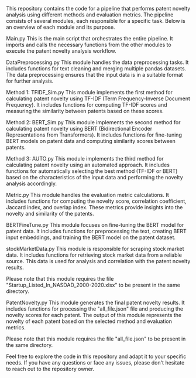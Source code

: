This repository contains the code for a pipeline that performs patent novelty analysis using different methods and evaluation metrics. The pipeline consists of several modules, each responsible for a specific task. Below is an overview of each module and its purpose.

Main.py
This is the main script that orchestrates the entire pipeline. It imports and calls the necessary functions from the other modules to execute the patent novelty analysis workflow.

DataPreprocessing.py
This module handles the data preprocessing tasks. It includes functions for text cleaning and merging multiple pandas datasets. The data preprocessing ensures that the input data is in a suitable format for further analysis.

Method 1: TFIDF_Sim.py
This module implements the first method for calculating patent novelty using TF-IDF (Term Frequency-Inverse Document Frequency). It includes functions for computing TF-IDF scores and measuring the similarity between patents based on these scores.

Method 2: BERT_Sim.py
This module implements the second method for calculating patent novelty using BERT (Bidirectional Encoder Representations from Transformers). It includes functions for fine-tuning BERT models on patent data and computing similarity scores between patents.

Method 3: AUTO.py
This module implements the third method for calculating patent novelty using an automated approach. It includes functions for automatically selecting the best method (TF-IDF or BERT) based on the characteristics of the input data and performing the novelty analysis accordingly.

Metric.py
This module handles the evaluation metric calculations. It includes functions for computing the novelty score, correlation coefficient, Jaccard index, and overlap index. These metrics provide insights into the novelty and similarity of the patents.

BERTFineTune.py
This module focuses on fine-tuning the BERT model for patent data. It includes functions for preprocessing the text, creating BERT input embeddings, and training the BERT model on the patent dataset.

stockMarketData.py
This module is responsible for scraping stock market data. It includes functions for retrieving stock market data from a reliable source. This data is used for analysis and correlation with the patent novelty results.

Please note that this module requires the file "Startup_Listed_In_NASDAD_2000-2020.xlsx" to be present in the same directory.

PatentNovelty.py
This module generates the final patent novelty results. It includes functions for processing the "all_file.json" file and producing the novelty scores for each patent. The output of this module represents the novelty of each patent based on the selected method and evaluation metrics.

Please note that this module requires the file "all_file.json" to be present in the same directory.

Feel free to explore the code in this repository and adapt it to your specific needs. If you have any questions or face any issues, please don't hesitate to reach out to the repository owner.

